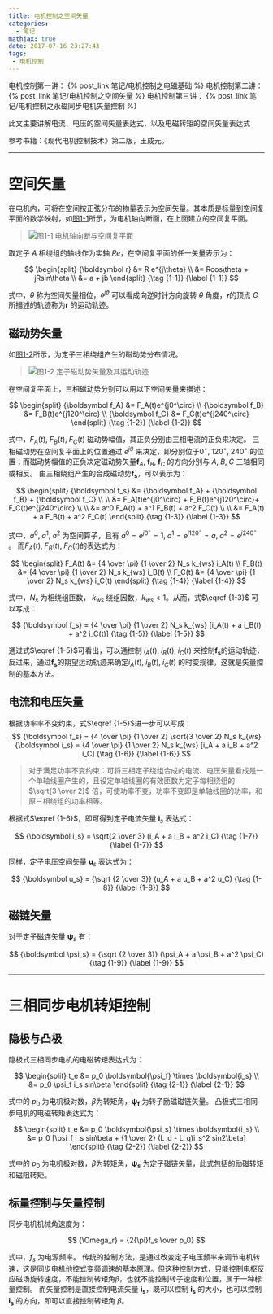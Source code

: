 ```yaml
---
title: 电机控制之空间矢量
categories:
  - 笔记
mathjax: true
date: 2017-07-16 23:27:43
tags:
 - 电机控制
---
```


电机控制第一讲： {% post_link 笔记/电机控制之电磁基础 %}
电机控制第二讲： {% post_link 笔记/电机控制之空间矢量 %}
电机控制第三讲： {% post_link 笔记/电机控制之永磁同步电机矢量控制 %}

此文主要讲解电流、电压的空间矢量表达式，以及电磁转矩的空间矢量表达式

参考书籍：《现代电机控制技术》第二版，王成元。


<!-- more -->


---
# 空间矢量

在电机内，可将在空间按正弦分布的物量表示为空间矢量。其本质是标量到空间复平面的数学映射，如[图1-1](#图1-1)所示，为电机轴向断面，在上面建立的空间复平面。

<span id = "图1-1"></span>
> ![图1-1 电机轴向断与空间复平面](1-01.png) 

取定子 $A$ 相绕组的轴线作为实轴 $Re$，在空间复平面的任一矢量表示为：

$$
\begin{split}
{\boldsymbol r} &= R e^{j\theta} \\
&= Rcos\theta + jRsin\theta \\
&= a + jb
\end{split}
{\tag {1-1}} {\label {1-1}}
$$

式中，$\theta$ 称为空间矢量相位，$e^{j\theta}$ 可以看成向逆时针方向旋转 ${\theta}$ 角度，$\boldsymbol{r}$的顶点 $G$所描述的轨迹称为$\boldsymbol{r}$ 的运动轨迹。



## 磁动势矢量

如[图1-2](#图1-2)所示，为定子三相绕组产生的磁动势分布情况。

<span id = "图1-2"></span>
> ![图1-2 定子磁动势矢量及其运动轨迹](1-02.png) 

在空间复平面上，三相磁动势分别可以用以下空间矢量来描述：

$$
\begin{split}
{\boldsymbol f_A} &= F_A(t)e^{j0^\circ} \\
{\boldsymbol f_B} &= F_B(t)e^{j120^\circ} \\
{\boldsymbol f_C} &= F_C(t)e^{j240^\circ}
\end{split}
{\tag {1-2}} {\label {1-2}}
$$

式中，$F_A(t),\; F_B(t),\; F_C(t)$ 磁动势幅值，其正负分别由三相电流的正负来决定。
三相磁动势在空间复平面上的位置通过 $e^{j\theta}$ 来决定，即分别位于$0^\circ,\; 120^\circ,\; 240^\circ$ 的位置；而磁动势幅值的正负决定磁动势矢量${\boldsymbol f_A},\; {\boldsymbol f_B},\; {\boldsymbol f_C}$ 的方向分别与 $A,\; B,\; C$ 三轴相同或相反。
由三相绕组产生的合成磁动势$\boldsymbol{f_s}$，可以表示为：

$$
\begin{split}
{\boldsymbol f_s} &= {\boldsymbol f_A} + {\boldsymbol f_B} + {\boldsymbol f_C} \\
\\
&= F_A(t)e^{j0^\circ} + F_B(t)e^{j120^\circ}+ F_C(t)e^{j240^\circ} \\
\\
&= a^0 F_A(t) + a^1 F_B(t) + a^2 F_C(t) \\
\\
&= F_A(t) + a F_B(t) + a^2 F_C(t)
\end{split}
{\tag {1-3}} {\label {1-3}}
$$

式中，$a^0 ,\; a^1, \; a^2$ 为空间算子，且有 $a^0 = e^{j0^\circ} = 1,\; a^1 = e^{j120^\circ} = a, \; a^2 = e^{j240^\circ}$ 。
而$F_A(t),\; F_B(t),\; F_C(t)$的表达式为：

$$
\begin{split}
F_A(t) &= {4 \over \pi} {1 \over 2} N_s k_{ws} i_A(t) \\
F_B(t) &= {4 \over \pi} {1 \over 2} N_s k_{ws} i_B(t) \\
F_C(t) &= {4 \over \pi} {1 \over 2} N_s k_{ws} i_C(t)
\end{split}
{\tag {1-4}} {\label {1-4}}
$$

式中，$N_s$ 为相绕组匝数， $k_{ws}$ 绕组因数，$k_{ws}<1$。从而，式$\eqref {1-3}$ 可以写成：

$$
{\boldsymbol f_s} = {4 \over \pi} {1 \over 2} N_s k_{ws} [i_A(t) + a i_B(t) +  a^2 i_C(t)]
{\tag {1-5}} {\label {1-5}}
$$

通过式$\eqref {1-5}$可看出，可以通控制 $i_A(t),\; i_B(t),\; i_C(t)$ 来控制$\boldsymbol{f_s}$的运动轨迹，反过来，通过$\boldsymbol{f_s}$的期望运动轨迹来确定$i_A(t),\; i_B(t),\; i_C(t)$ 的时变规律，这就是矢量控制的基本方法。


## 电流和电压矢量

根据功率率不变约束，式$\eqref {1-5}$进一步可以写成：
$$
{\boldsymbol f_s} = {4 \over \pi} {1 \over 2} \sqrt{3 \over 2} N_s k_{ws} {\boldsymbol i_s} = {4 \over \pi} {1 \over 2} N_s k_{ws} [i_A + a i_B +  a^2 i_C]
{\tag {1-6}} {\label {1-6}}
$$

> 对于满足功率不变约束：可将三相定子绕组合成的电流、电压矢量看成是一个单轴线圈产生的，且设定单轴线圈的有效匝数为定子每相绕组的 $\sqrt{3 \over 2}$ 倍，可使功率不变，功率不变即是单轴线圈的功率，和原三相绕组的功率相等。

根据式$\eqref {1-6}$，即可得到定子电流矢量 ${\boldsymbol i_s}$ 表达式：

$$
{\boldsymbol i_s} =  \sqrt{2 \over 3} (i_A + a i_B + a^2 i_C)
{\tag {1-7}} {\label {1-7}}
$$

同样，定子电压空间矢量 ${\boldsymbol u_s}$ 表达式为：

$$
{\boldsymbol u_s} = {\sqrt {2 \over 3}} (u_A + a u_B + a^2 u_C)
{\tag {1-8}} {\label {1-8}}
$$


##  磁链矢量

对于定子磁连矢量 ${\boldsymbol \psi_s}$ 有：

$$
{\boldsymbol \psi_s} = {\sqrt {2 \over 3}} (\psi_A + a \psi_B + a^2 \psi_C)
{\tag {1-9}} {\label {1-9}}
$$


---
# 三相同步电机转矩控制


## 隐极与凸极

隐极式三相同步电机的电磁转矩表达式为：

$$
\begin{split}
t_e &= p_0 \boldsymbol{\psi_f} \times \boldsymbol{i_s} \\
&= p_0 \psi_f i_s sin\beta
\end{split}
{\tag {2-1}} {\label {2-1}}
$$

式中的 $p_0$ 为电机极对数，$\beta$为转矩角，$\boldsymbol{\psi_f}$ 为转子励磁磁链矢量。
凸极式三相同步电机的电磁转矩表达式为：

$$
\begin{split}
t_e &= p_0 \boldsymbol{\psi_s} \times \boldsymbol{i_s} \\
&= p_0 [\psi_f i_s sin\beta + {1 \over 2} (L_d - L_q)i_s^2 sin2\beta]
\end{split}
{\tag {2-2}} {\label {2-2}}
$$

式中的 $p_0$ 为电机极对数，$\beta$为转矩角，$\boldsymbol{\psi_s}$ 为定子磁链矢量，此式包括的励磁转矩和磁阻转矩。

## 标量控制与矢量控制

同步电机机械角速度为：

$$
{\Omega_r} = {2{\pi}f_s \over p_0}
$$

式中，$f_s$ 为电源频率。
传统的控制方法，是通过改变定子电压频率来调节电机转速，这是同步电机他控式变频调速的基本原理。但这种控制方式，只能控制电枢反应磁场旋转速度，不能控制转矩角$\beta$，也就不能控制转子速度和位置，属于一种标量控制。
而矢量控制是直接控制电流矢量 $\boldsymbol{i_s}$，既可以控制 $\boldsymbol{i_s}$ 的大小，也可以控制 $\boldsymbol{i_s}$ 的方向，即可以直接控制转矩角 $\beta$。

